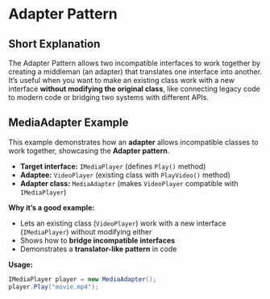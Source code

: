 # Adapter Pattern
## Short Explanation
The Adapter Pattern allows two incompatible interfaces to work together by creating a middleman (an adapter) that translates one interface into another.   It’s useful when you want to make an existing class work with a new interface **without modifying the original class**, like connecting legacy code to modern code or bridging two systems with different APIs.
## MediaAdapter Example

This example demonstrates how an **adapter** allows incompatible classes to work together, showcasing the **Adapter pattern**.

- **Target interface:** `IMediaPlayer` (defines `Play()` method)  
- **Adaptee:** `VideoPlayer` (existing class with `PlayVideo()` method)  
- **Adapter class:** `MediaAdapter` (makes `VideoPlayer` compatible with `IMediaPlayer`)  

**Why it’s a good example:**
- Lets an existing class (`VideoPlayer`) work with a new interface (`IMediaPlayer`) without modifying either  
- Shows how to **bridge incompatible interfaces**  
- Demonstrates a **translator-like pattern** in code  

**Usage:**
```csharp
IMediaPlayer player = new MediaAdapter();
player.Play("movie.mp4");

